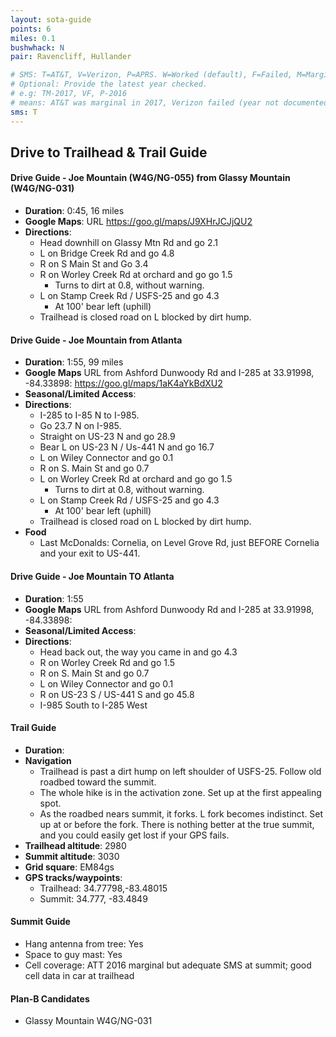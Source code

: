 ```yaml
---
layout: sota-guide
points: 6
miles: 0.1
bushwhack: N
pair: Ravencliff, Hullander

# SMS: T=AT&T, V=Verizon, P=APRS. W=Worked (default), F=Failed, M=Marginal (some failed).
# Optional: Provide the latest year checked.
# e.g: TM-2017, VF, P-2016
# means: AT&T was marginal in 2017, Verizon failed (year not documented), APRS worked in 2016.
sms: T
---
```

Drive to Trailhead & Trail Guide
--------------------------------------------------------
#### Drive Guide - Joe Mountain (W4G/NG-055) from Glassy Mountain (W4G/NG-031)
* **Duration**: 0:45, 16 miles
* **Google Maps**: URL https://goo.gl/maps/J9XHrJCJjQU2
* **Directions**:
    * Head downhill on Glassy Mtn Rd and go 2.1
    * L on Bridge Creek Rd and go 4.8
    * R on S Main St and Go 3.4
    * R on Worley Creek Rd at orchard and go go 1.5
        * Turns to dirt at 0.8, without warning.
    * L on Stamp Creek Rd / USFS-25 and go 4.3
        * At 100' bear left (uphill)
    * Trailhead is closed road on L blocked by dirt hump.

#### Drive Guide - Joe Mountain from Atlanta

* **Duration**: 1:55, 99 miles
* **Google Maps** URL from Ashford Dunwoody Rd and I-285 at 33.91998, -84.33898: https://goo.gl/maps/1aK4aYkBdXU2
* **Seasonal/Limited Access**:
* **Directions**:
    * I-285 to I-85 N to I-985.
    * Go 23.7 N on I-985.
    * Straight on US-23 N and go 28.9
    * Bear L on US-23 N / Us-441 N and go 16.7
    * L on Wiley Connector and go 0.1
    * R on S. Main St and go 0.7
    * L on Worley Creek Rd at orchard and go go 1.5
        * Turns to dirt at 0.8, without warning.
    * L on Stamp Creek Rd / USFS-25 and go 4.3
        * At 100' bear left (uphill)
    * Trailhead is closed road on L blocked by dirt hump.
* **Food**
    * Last McDonalds: Cornelia, on Level Grove Rd, just BEFORE Cornelia and your exit to US-441.

#### Drive Guide - Joe Mountain TO Atlanta

* **Duration**: 1:55
* **Google Maps** URL from Ashford Dunwoody Rd and I-285 at 33.91998, -84.33898: 
* **Seasonal/Limited Access**:
* **Directions**:
    * Head back out, the way you came in and go 4.3
    * R on Worley Creek Rd and go 1.5
    * R on S. Main St and go 0.7
    * L on Wiley Connector and go 0.1
    * R on US-23 S / US-441 S and go 45.8
    * I-985 South to I-285 West

#### Trail Guide

* **Duration**:
* **Navigation**
    * Trailhead is past a dirt hump on left shoulder of USFS-25.  Follow old roadbed toward the summit. 
    * The whole hike is in the activation zone.  Set up at the first appealing spot.
    * As the roadbed nears summit, it forks. L fork becomes indistinct. Set up at or before the fork.  There is nothing better at the true summit, and you could easily get lost if your GPS fails.
* **Trailhead altitude**: 2980
* **Summit altitude**: 3030
* **Grid square**: EM84gs
* **GPS tracks/waypoints**:
    * Trailhead: 34.77798,-83.48015
    * Summit: 34.777, -83.4849

#### Summit Guide

* Hang antenna from tree: Yes
* Space to guy mast: Yes
* Cell coverage: ATT 2016 marginal but adequate SMS at summit; good cell data in car at trailhead

#### Plan-B Candidates

* Glassy Mountain W4G/NG-031
